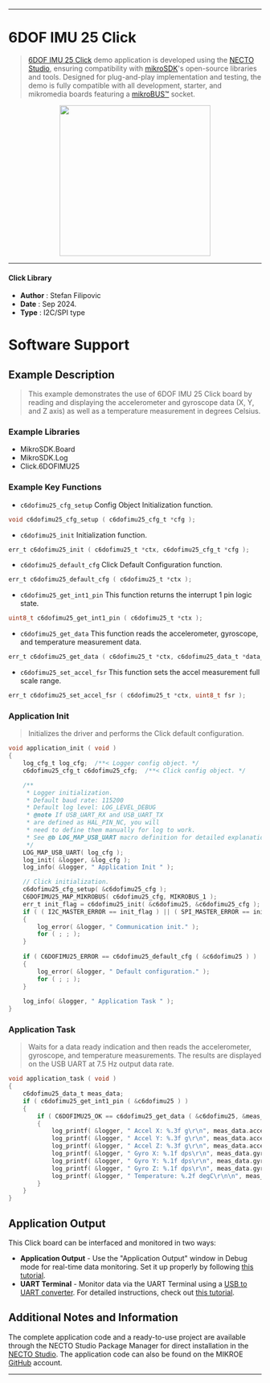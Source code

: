 
---
# 6DOF IMU 25 Click

> [6DOF IMU 25 Click](https://www.mikroe.com/?pid_product=MIKROE-6421) demo application is developed using
the [NECTO Studio](https://www.mikroe.com/necto), ensuring compatibility with [mikroSDK](https://www.mikroe.com/mikrosdk)'s
open-source libraries and tools. Designed for plug-and-play implementation and testing, the demo is fully compatible with
all development, starter, and mikromedia boards featuring a [mikroBUS&trade;](https://www.mikroe.com/mikrobus) socket.

<p align="center">
  <img src="https://www.mikroe.com/?pid_product=MIKROE-6421&image=1" height=300px>
</p>

---

#### Click Library

- **Author**        : Stefan Filipovic
- **Date**          : Sep 2024.
- **Type**          : I2C/SPI type

# Software Support

## Example Description

> This example demonstrates the use of 6DOF IMU 25 Click board by reading and displaying 
the accelerometer and gyroscope data (X, Y, and Z axis) as well as a temperature measurement in degrees Celsius.

### Example Libraries

- MikroSDK.Board
- MikroSDK.Log
- Click.6DOFIMU25

### Example Key Functions

- `c6dofimu25_cfg_setup` Config Object Initialization function.
```c
void c6dofimu25_cfg_setup ( c6dofimu25_cfg_t *cfg );
```

- `c6dofimu25_init` Initialization function.
```c
err_t c6dofimu25_init ( c6dofimu25_t *ctx, c6dofimu25_cfg_t *cfg );
```

- `c6dofimu25_default_cfg` Click Default Configuration function.
```c
err_t c6dofimu25_default_cfg ( c6dofimu25_t *ctx );
```

- `c6dofimu25_get_int1_pin` This function returns the interrupt 1 pin logic state.
```c
uint8_t c6dofimu25_get_int1_pin ( c6dofimu25_t *ctx );
```

- `c6dofimu25_get_data` This function reads the accelerometer, gyroscope, and temperature measurement data.
```c
err_t c6dofimu25_get_data ( c6dofimu25_t *ctx, c6dofimu25_data_t *data_out );
```

- `c6dofimu25_set_accel_fsr` This function sets the accel measurement full scale range.
```c
err_t c6dofimu25_set_accel_fsr ( c6dofimu25_t *ctx, uint8_t fsr );
```

### Application Init

> Initializes the driver and performs the Click default configuration.

```c
void application_init ( void )
{
    log_cfg_t log_cfg;  /**< Logger config object. */
    c6dofimu25_cfg_t c6dofimu25_cfg;  /**< Click config object. */

    /** 
     * Logger initialization.
     * Default baud rate: 115200
     * Default log level: LOG_LEVEL_DEBUG
     * @note If USB_UART_RX and USB_UART_TX 
     * are defined as HAL_PIN_NC, you will 
     * need to define them manually for log to work. 
     * See @b LOG_MAP_USB_UART macro definition for detailed explanation.
     */
    LOG_MAP_USB_UART( log_cfg );
    log_init( &logger, &log_cfg );
    log_info( &logger, " Application Init " );

    // Click initialization.
    c6dofimu25_cfg_setup( &c6dofimu25_cfg );
    C6DOFIMU25_MAP_MIKROBUS( c6dofimu25_cfg, MIKROBUS_1 );
    err_t init_flag = c6dofimu25_init( &c6dofimu25, &c6dofimu25_cfg );
    if ( ( I2C_MASTER_ERROR == init_flag ) || ( SPI_MASTER_ERROR == init_flag ) )
    {
        log_error( &logger, " Communication init." );
        for ( ; ; );
    }
    
    if ( C6DOFIMU25_ERROR == c6dofimu25_default_cfg ( &c6dofimu25 ) )
    {
        log_error( &logger, " Default configuration." );
        for ( ; ; );
    }
    
    log_info( &logger, " Application Task " );
}
```

### Application Task

> Waits for a data ready indication and then reads the accelerometer, gyroscope, and temperature
measurements. The results are displayed on the USB UART at 7.5 Hz output data rate.

```c
void application_task ( void )
{
    c6dofimu25_data_t meas_data;
    if ( c6dofimu25_get_int1_pin ( &c6dofimu25 ) ) 
    {
        if ( C6DOFIMU25_OK == c6dofimu25_get_data ( &c6dofimu25, &meas_data ) )
        {
            log_printf( &logger, " Accel X: %.3f g\r\n", meas_data.accel.x );
            log_printf( &logger, " Accel Y: %.3f g\r\n", meas_data.accel.y );
            log_printf( &logger, " Accel Z: %.3f g\r\n", meas_data.accel.z );
            log_printf( &logger, " Gyro X: %.1f dps\r\n", meas_data.gyro.x );
            log_printf( &logger, " Gyro Y: %.1f dps\r\n", meas_data.gyro.y );
            log_printf( &logger, " Gyro Z: %.1f dps\r\n", meas_data.gyro.z );
            log_printf( &logger, " Temperature: %.2f degC\r\n\n", meas_data.temperature );
        }
    }
}
```

## Application Output

This Click board can be interfaced and monitored in two ways:
- **Application Output** - Use the "Application Output" window in Debug mode for real-time data monitoring.
Set it up properly by following [this tutorial](https://www.youtube.com/watch?v=ta5yyk1Woy4).
- **UART Terminal** - Monitor data via the UART Terminal using
a [USB to UART converter](https://www.mikroe.com/click/interface/usb?interface*=uart,uart). For detailed instructions,
check out [this tutorial](https://help.mikroe.com/necto/v2/Getting%20Started/Tools/UARTTerminalTool).

## Additional Notes and Information

The complete application code and a ready-to-use project are available through the NECTO Studio Package Manager for 
direct installation in the [NECTO Studio](https://www.mikroe.com/necto). The application code can also be found on
the MIKROE [GitHub](https://github.com/MikroElektronika/mikrosdk_click_v2) account.

---
